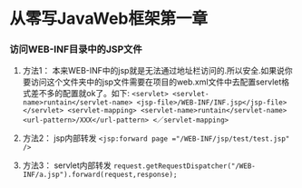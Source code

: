 # 从零写JavaWeb框架第一章

### 访问WEB-INF目录中的JSP文件

1. 方法1：
本来WEB-INF中的jsp就是无法通过地址栏访问的.所以安全.如果说你要访问这个文件夹中的jsp文件需要在项目的web.xml文件中去配置servlet格式差不多的配置就ok了。如下:
    `<servlet>
     <servlet-name>runtain</servlet-name>
     <jsp-file>/WEB-INF/INF.jsp</jsp-file>
     </servlet>
     <servlet-mapping>
     <servlet-name>runtain</servlet-name>
     <url-pattern>/XXX</url-pattern>
     <／servlet-mapping>`

2. 方法2：
    jsp内部转发
   `<jsp:forward page ="/WEB-INF/jsp/test/test.jsp" />`

3. 方法3：
 servlet内部转发
`request.getRequestDispatcher("/WEB-INF/a.jsp").forward(request,response);`
